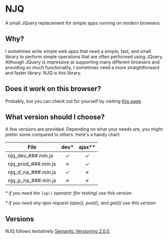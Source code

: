 # NJQ
A small JQuery replacement for simple apps running on modern browsers

## Why?
I sometimes write simple web apps that need a simple, fast, and small library to perform simple operations that are often performed using JQuery. Although JQuery is impressive at supporting many different browsers and providing so much functionality, I sometimes need a more straightforward and faster library. NJQ is this library.

## Does it work on this browser?
Probably, but you can check out for yourself by visiting [this page](https://stefanovazzocell.github.io/NJQ/docs/).

## What version should I choose?
A few versions are provided. Depending on what your needs are, you might prefer some compared to others.
Here's a handy chart:

| File                | dev* | ajax** |
| ------------------- |:----:|:------:|
| njq_dev_###.min.js  | ✓    | ✓     |
| njq_prod_###.min.js | ✗    | ✓     |
| njq_d_na_###.min.js | ✓    | ✗     |
| njq_p_na_###.min.js | ✗    | ✗     |

_* if you need the `log()` operator (for testing) use this version_

_* if you need any ajax request (ajax(), post(), and get()) use this version_


## Versions
NJQ follows tentatively [Semantic Versioning 2.0.0](https://semver.org/spec/v2.0.0.html).
